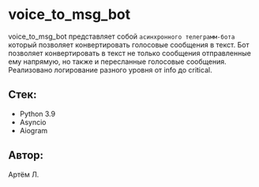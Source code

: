 # voice_to_msg_bot

voice_to_msg_bot представляет собой `асинхронного телеграмм-бота` который позволяет конвертировать голосовые сообщения в текст.
Бот позволяет конвертировать в текст не только сообщения отправленные ему напрямую, но также и пересланные голосовые сообщения.
Реализовано логирование разного уровня от info до critical.

## Стек:
- Python 3.9
- Asyncio
- Aiogram

## Автор:
Артём Л.
